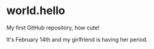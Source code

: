 # world.hello
My first GitHub repository, how cute!

It's February 14th and my girlfriend is having her period.
